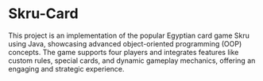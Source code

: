 # Skru-Card
This project is an implementation of the popular Egyptian card game Skru using Java, showcasing advanced object-oriented programming (OOP) concepts. The game supports four players and integrates features like custom rules, special cards, and dynamic gameplay mechanics, offering an engaging and strategic experience.
